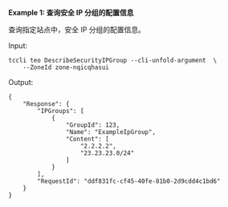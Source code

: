 **Example 1: 查询安全 IP 分组的配置信息**

查询指定站点中，安全 IP 分组的配置信息。

Input: 

```
tccli teo DescribeSecurityIPGroup --cli-unfold-argument  \
    --ZoneId zone-nqicqhasui
```

Output: 
```
{
    "Response": {
        "IPGroups": [
            {
                "GroupId": 123,
                "Name": "ExampleIpGroup",
                "Content": [
                    "2.2.2.2",
                    "23.23.23.0/24"
                ]
            }
        ],
        "RequestId": "ddf831fc-cf45-40fe-81b0-2d9cdd4c1bd6"
    }
}
```

